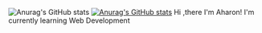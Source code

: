 ![Anurag's GitHub stats](https://github-readme-stats.vercel.app/api?username=aharon7&show_icons=true&theme=radical)
[![Anurag's GitHub stats](https://github-readme-stats.vercel.app/api?username=aharon7)](https://github.com/anuraghazra/github-readme-stats)
Hi ,there I'm Aharon!
I'm currently learning Web Development
